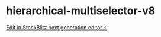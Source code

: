 # hierarchical-multiselector-v8

[Edit in StackBlitz next generation editor ⚡️](https://stackblitz.com/~/github.com/callie2000/hierarchical-multiselector-v8)
